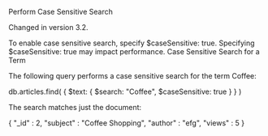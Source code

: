 Perform Case Sensitive Search

Changed in version 3.2.

To enable case sensitive search, specify $caseSensitive: true. Specifying $caseSensitive: true may impact performance.
Case Sensitive Search for a Term

The following query performs a case sensitive search for the term Coffee:

db.articles.find( { $text: { $search: "Coffee", $caseSensitive: true } } )

The search matches just the document:

{ "_id" : 2, "subject" : "Coffee Shopping", "author" : "efg", "views" : 5 }

